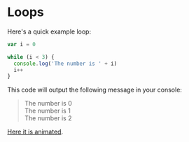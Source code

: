 # Loops

Here's a quick example loop:

```js
var i = 0

while (i < 3) {
  console.log('The number is ' + i)
  i++
}
```

This code will output the following message in your console:

> The number is 0  
> The number is 1  
> The number is 2

[Here it is animated](https://cloud-3vc0em1un-hack-club-bot.vercel.app/0hRPKQKj.gif).
